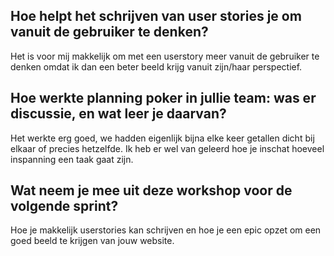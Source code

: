## Hoe helpt het schrijven van user stories je om vanuit de gebruiker te denken?
Het is voor mij makkelijk om met een userstory meer vanuit de gebruiker te denken omdat ik dan een beter beeld krijg vanuit zijn/haar perspectief.

## Hoe werkte planning poker in jullie team: was er discussie, en wat leer je daarvan?
Het werkte erg goed, we hadden eigenlijk bijna elke keer getallen dicht bij elkaar of precies hetzelfde. Ik heb er wel van geleerd hoe je inschat hoeveel inspanning een taak gaat zijn.

## Wat neem je mee uit deze workshop voor de volgende sprint?
Hoe je makkelijk userstories kan schrijven en hoe je een epic opzet om een goed beeld te krijgen van jouw website. 